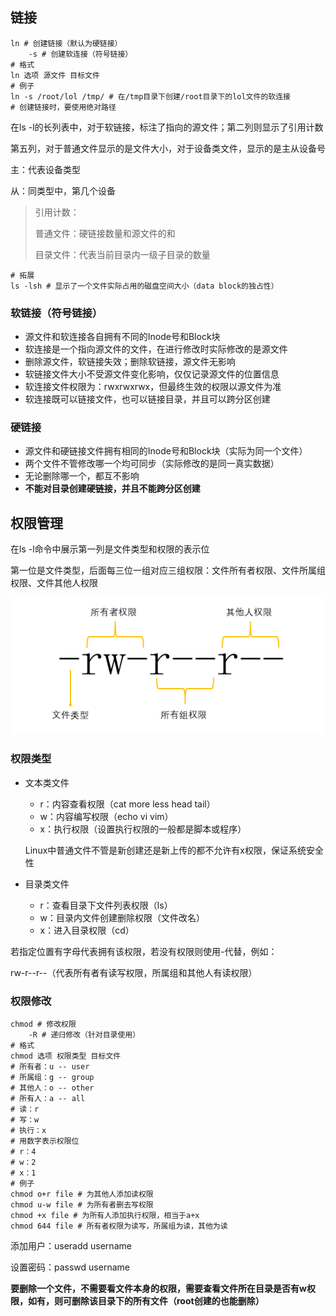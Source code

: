 ## 链接

~~~shell
ln # 创建链接（默认为硬链接）
	-s # 创建软连接（符号链接）
# 格式
ln 选项 源文件 目标文件
# 例子
ln -s /root/lol /tmp/ # 在/tmp目录下创建/root目录下的lol文件的软连接
# 创建链接时，要使用绝对路径
~~~

在ls -l的长列表中，对于软链接，标注了指向的源文件；第二列则显示了引用计数

第五列，对于普通文件显示的是文件大小，对于设备类文件，显示的是主从设备号

主：代表设备类型

从：同类型中，第几个设备

>   引用计数：
>
>   普通文件：硬链接数量和源文件的和
>
>   目录文件：代表当前目录内一级子目录的数量

~~~shell
# 拓展
ls -lsh # 显示了一个文件实际占用的磁盘空间大小（data block的独占性）
~~~

### 软链接（符号链接）

*   源文件和软连接各自拥有不同的Inode号和Block块
*   软连接是一个指向源文件的文件，在进行修改时实际修改的是源文件
*   删除源文件，软链接失效；删除软链接，源文件无影响
*   软链接文件大小不受源文件变化影响，仅仅记录源文件的位置信息
*   软连接文件权限为：rwxrwxrwx，但最终生效的权限以源文件为准
*   软连接既可以链接文件，也可以链接目录，并且可以跨分区创建

### 硬链接

*   源文件和硬链接文件拥有相同的Inode号和Block块（实际为同一个文件）
*   两个文件不管修改哪一个均可同步（实际修改的是同一真实数据）
*   无论删除哪一个，都互不影响
*   **不能对目录创建硬链接，并且不能跨分区创建**

## 权限管理

在ls -l命令中展示第一列是文件类型和权限的表示位

第一位是文件类型，后面每三位一组对应三组权限：文件所有者权限、文件所属组权限、文件其他人权限

![](权限位.png)

### 权限类型

*   文本类文件

    *   r：内容查看权限（cat more less head tail）
    *   w：内容编写权限（echo vi vim）
    *   x：执行权限（设置执行权限的一般都是脚本或程序）

    Linux中普通文件不管是新创建还是新上传的都不允许有x权限，保证系统安全性

*   目录类文件

    *   r：查看目录下文件列表权限（ls）
    *   w：目录内文件创建删除权限（文件改名）
    *   x：进入目录权限（cd）

若指定位置有字母代表拥有该权限，若没有权限则使用-代替，例如：

rw-r--r--（代表所有者有读写权限，所属组和其他人有读权限）

### 权限修改

~~~shell
chmod # 修改权限
	-R # 递归修改（针对目录使用）
# 格式
chmod 选项 权限类型 目标文件
# 所有者：u -- user
# 所属组：g -- group
# 其他人：o -- other
# 所有人：a -- all
# 读：r
# 写：w
# 执行：x
# 用数字表示权限位
# r：4
# w：2
# x：1
# 例子
chmod o+r file # 为其他人添加读权限
chmod u-w file # 为所有者删去写权限
chmod +x file # 为所有人添加执行权限，相当于a+x
chmod 644 file # 所有者权限为读写，所属组为读，其他为读
~~~

添加用户：useradd username

设置密码：passwd username

**要删除一个文件，不需要看文件本身的权限，需要查看文件所在目录是否有w权限，如有，则可删除该目录下的所有文件（root创建的也能删除）**

